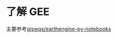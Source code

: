 # 了解 GEE 

主要参考[giswqs/earthengine-py-notebooks](https://github.com/giswqs/earthengine-py-notebooks)


